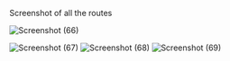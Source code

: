 Screenshot  of all the routes

![Screenshot (66)](https://github.com/user-attachments/assets/06acf7fa-f7d4-4eda-8856-2a375585a0c9)

![Screenshot (67)](https://github.com/user-attachments/assets/681d7174-69b8-4ca2-bfad-e4991da6ca3f)
![Screenshot (68)](https://github.com/user-attachments/assets/f06322b9-7f6e-4c93-b7ef-de3c5514ec8e)
![Screenshot (69)](https://github.com/user-attachments/assets/6e37967e-81fd-45cb-88da-310cd1a8a213)
